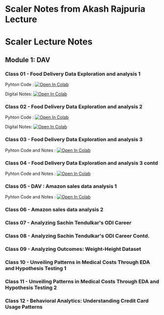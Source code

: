# Scaler Notes from Akash Rajpuria Lecture

# Scaler Lecture Notes

## Module 1: DAV
### Class 01 - Food Delivery Data Exploration and analysis 1
Pyhton Code : 
[![Open In Colab](https://colab.research.google.com/assets/colab-badge.svg)](https://colab.research.google.com/github/venkateswaran-online/Scaler-Lecture-Notes/blob/main/DAV/AR_DAV1_Numpy.ipynb)

Digital Notes:
[![Open In Colab](https://colab.research.google.com/assets/colab-badge.svg)](https://colab.research.google.com/github/venkateswaran-online/Scaler-Lecture-Notes/blob/main/DAV/AR_DAV1_Notes.ipynb)

### Class 02 - Food Delivery Data Exploration and analysis 2
Pyhton Code : 
[![Open In Colab](https://colab.research.google.com/assets/colab-badge.svg)](https://colab.research.google.com/github/venkateswaran-online/Scaler-Lecture-Notes/blob/main/DAV/AR_DAV1_Numpy2.ipynb)

Digital Notes:
[![Open In Colab](https://colab.research.google.com/assets/colab-badge.svg)](https://colab.research.google.com/github/venkateswaran-online/Scaler-Lecture-Notes/blob/main/DAV/AR_DAV1_Notes2.ipynb)

### Class 03 - Food Delivery Data Exploration and analysis 3
Pyhton Code and Notes : 
[![Open In Colab](https://colab.research.google.com/assets/colab-badge.svg)](https://colab.research.google.com/github/venkateswaran-online/Scaler-Lecture-Notes/blob/main/DAV/AR_DAV3_Pandas_Notes3.ipynb)

### Class 04 - Food Delivery Data Exploration and analysis 3 contd
Pyhton Code and Notes : 
[![Open In Colab](https://colab.research.google.com/assets/colab-badge.svg)](https://colab.research.google.com/github/venkateswaran-online/Scaler-Lecture-Notes/blob/main/DAV/AR_DAV4.ipynb)

### Class 05 - DAV : Amazon sales data analysis 1
Pyhton Code and Notes : 
[![Open In Colab](https://colab.research.google.com/assets/colab-badge.svg)](https://colab.research.google.com/github/venkateswaran-online/Scaler-Lecture-Notes/blob/main/DAV/AR_DAV5.ipynb)

### Class 06 - Amazon sales data analysis 2

### Class 07 - Analyzing Sachin Tendulkar's ODI Career

### Class 08 - Analyzing Sachin Tendulkar's ODI Career Contd.

### Class 09 - Analyzing Outcomes: Weight-Height Dataset

### Class 10 - Unveiling Patterns in Medical Costs Through EDA and Hypothesis Testing 1

### Class 11 - Unveiling Patterns in Medical Costs Through EDA and Hypothesis Testing 2

### Class 12 - Behavioral Analytics: Understanding Credit Card Usage Patterns



